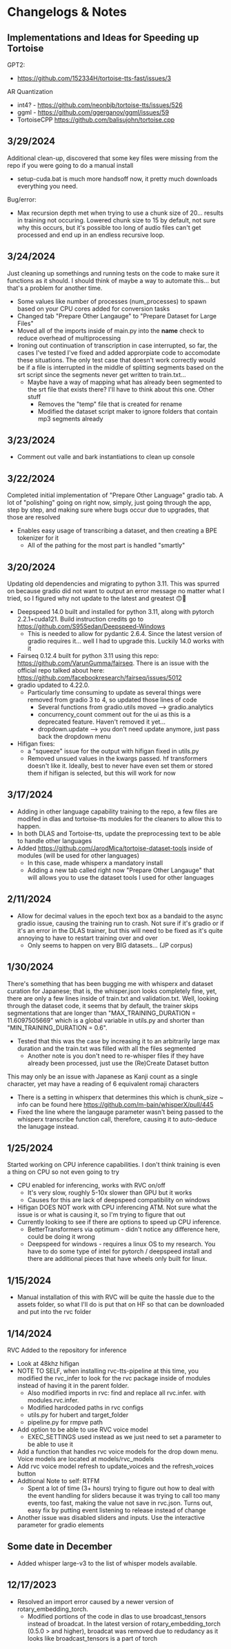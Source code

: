 # Changelogs & Notes

## Implementations and Ideas for Speeding up Tortoise
GPT2:
- https://github.com/152334H/tortoise-tts-fast/issues/3

AR Quantization
- int4? - https://github.com/neonbjb/tortoise-tts/issues/526
- ggml - https://github.com/ggerganov/ggml/issues/59
- TortoiseCPP https://github.com/balisujohn/tortoise.cpp

## 3/29/2024
Additional clean-up, discovered that some key files were missing from the repo if you were going to do a manual install
- setup-cuda.bat is much more handsoff now, it pretty much downloads everything you need.

Bug/error:
- Max recursion depth met when trying to use a chunk size of 20... results in training not occuring. Lowered chunk size to 15 by default, not sure why this occurs, but it's possible too long of audio files can't get processed and end up in an endless recursive loop.

## 3/24/2024
Just cleaning up somethings and running tests on the code to make sure it functions as it should.  I should think of maybe a way to automate this... but that's a problem for another time.
- Some values like number of processes (num_processes) to spawn based on your CPU cores added for conversion tasks  
- Changed tab "Prepare Other Langauge" to "Prepare Dataset for Large Files" 
- Moved all of the imports inside of main.py into the __name__ check to reduce overhead of multiprocessing
- Ironing out continuation of transcription in case interrupted, so far, the cases I've tested I've fixed and added approrpiate code to accomodate these situations.  The only test case that doesn't work correctly would be if a file is interrupted in the middle of splitting segments based on the srt script since the segments never get written to train.txt...
    - Maybe have a way of mapping what has already been segmented to the srt file that exists there? I'll have to think about this one. 
    Other stuff
        - Removes the "temp" file that is created for rename
        - Modified the dataset script maker to ignore folders that contain mp3 segments already

## 3/23/2024
- Comment out valle and bark instantiations to clean up console

## 3/22/2024
Completed initial implementation of "Prepare Other Language" gradio tab.  A lot of "polishing" going on right now, simply, just going through the app, step by step, and making sure where bugs occur due to upgrades, that those are resolved
- Enables easy usage of transcribing a dataset, and then creating a BPE tokenizer for it
    - All of the pathing for the most part is handled "smartly"

## 3/20/2024
Updating old dependencies and migrating to python 3.11.  This was spurred on because gradio did not want to output an error message no matter what I tried, so I figured why not update to the latest and greatest 🙃🤔
- Deepspeed 14.0 built and installed for python 3.11, along with pytorch 2.2.1+cuda121. Build instruction credits go to https://github.com/S95Sedan/Deepspeed-Windows
    - This is needed to allow for pydantic 2.6.4.  Since the latest version of gradio requires it... well I had to upgrade this.  Luckily 14.0 works with it
- Fairseq 0.12.4 built for python 3.11 using this repo: https://github.com/VarunGumma/fairseq.  There is an issue with the official repo talked about here: https://github.com/facebookresearch/fairseq/issues/5012
- gradio updated to 4.22.0.
    - Particularly time consuming to update as several things were removed from gradio 3 to 4, so updated those lines of code
        - Several functions from gradio.utils moved --> gradio.analytics
        - concurrency_count comment out for the ui as this is a deprecated feature.  Haven't removed it yet...
        - dropdown.update --> you don't need update anymore, just pass back the dropdown menu
- Hifigan fixes:
    - a "squeeze" issue for the output with hifigan fixed in utils.py
    - Removed unsued values in the kwargs passed.  hf transformers doesn't like it.  Ideally, best to never have even set them or stored them if hifigan is selected, but this will work for now


## 3/17/2024
- Adding in other language capability training to the repo, a few files are modifed in dlas and tortoise-tts modules for the cleaners to allow this to happen.
- In both DLAS and Tortoise-tts, update the preprocessing text to be able to handle other languages
- Added https://github.com/JarodMica/tortoise-dataset-tools inside of modules (will be used for other languages)
    - In this case, made whisperx a mandatory install
    - Adding a new tab called right now "Prepare Other Langauge" that will allows you to use the dataset tools I used for other languages

## 2/11/2024
- Allow for decimal values in the epoch text box as a bandaid to the async gradio issue, causing the training run to crash.  Not sure if it's gradio or if it's an error in the DLAS trainer, but this will need to be fixed as it's quite annoying to have to restart training over and over
    - Only seems to happen on very BIG datasets... (JP corpus)

## 1/30/2024
There's something that has been bugging me with whisperx and dataset curation for Japanese; that is, the whisper.json looks completely fine, yet, there are only a few lines inside of train.txt and validation.txt.  Well, looking through the dataset code, it seems that by default, the trainer skips segmentations that are longer than "MAX_TRAINING_DURATION = 11.6097505669" which is a global variable in utils.py and shorter than "MIN_TRAINING_DURATION = 0.6". 
- Tested that this was the case by increasing it to an arbitrarily large max duration and the train.txt was filled with all the files segmented
    - Another note is you don't need to re-whisper files if they have already been processed, just use the (Re)Create Dataset button

This may only be an issue with Japanese as Kanji count as a single character, yet may have a reading of 6 equivalent romaji characters
- There is a setting in whisperx that determines this which is chunk_size ~ info can be found here https://github.com/m-bain/whisperX/pull/445
- Fixed the line where the langauge parameter wasn't being passed to the whisperx transcribe function call, therefore, causing it to auto-deduce the lanugage instead.  

## 1/25/2024
Started working on CPU inference capabilities.  I don't think training is even a thing on CPU so not even going to try
- CPU enabled for inferencing, works with RVC on/off
    - It's very slow, roughly 5-10x slower than GPU but it works
    - Causes for this are lack of deepspeed compatibility on windows
- Hifigan DOES NOT work with CPU inferencing ATM.  Not sure what the issue is or what is causing it, so I'm trying to figure that out
- Currently looking to see if there are options to speed up CPU inference. 
    - BetterTransformers via optimum - didn't notice any difference here, could be doing it wrong
    - Deepspeed for windows - requires a linux OS to my research.  You have to do some type of intel for pytorch / deepspeed install and there are additional pieces that have wheels only built for linux.   

## 1/15/2024
- Manual installation of this with RVC will be quite the hassle due to the assets folder, so what I'll do is put that on HF so that can be downloaded and put into the rvc folder

## 1/14/2024
RVC Added to the repository for inference
- Look at 48khz hifigan
- NOTE TO SELF, when installing rvc-tts-pipeline at this time, you modified the rvc_infer to look for the rvc package inside of modules instead of having it in the parent folder.
    - Also modified imports in rvc: find and replace all rvc.infer. with modules.rvc.infer.
    - Modified hardcoded paths in rvc configs
    - utils.py for hubert and target_folder
    - pipeline.py for rmpve path
- Add option to be able to use RVC voice model
    - EXEC_SETTINGS used instead as we just need to set a parameter to be able to use it
- Add a function that handles rvc voice models for the drop down menu.  Voice models are located at models/rvc_models
- Add rvc voice model refresh to update_voices and the refresh_voices button
- Addtional Note to self: RTFM
    - Spent a lot of time (3+ hours) trying to figure out how to deal with the event handling for sliders because it was trying to call too many events, too fast, making the value not save in rvc.json.  Turns out, easy fix by putting event listening to release instead of change
- Another issue was disabled sliders and inputs.  Use the interactive parameter for gradio elements

## Some date in December
- Added whisper large-v3 to the list of whisper models available.  

## 12/17/2023
- Resolved an import error caused by a newer version of rotary_embedding_torch.
    - Modified portions of the code in dlas to use broadcast_tensors instead of broadcat.  In the latest version of rotary_embedding_torch (0.5.0 > and higher), broadcat was removed due to redudancy as it looks like broadcast_tensors is a part of torch